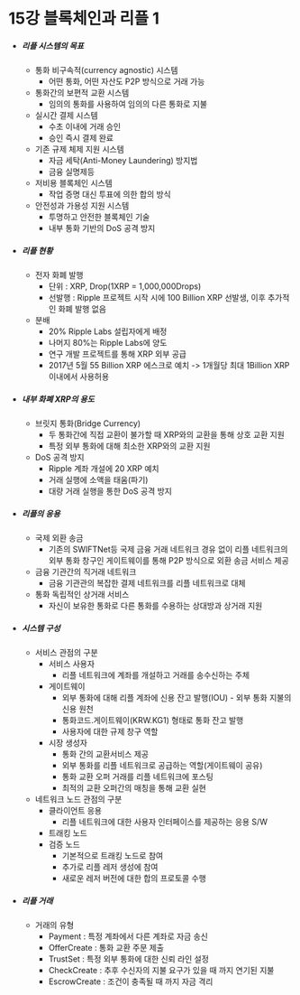 # 15강 블록체인과 리플 1



- ##### 리플 시스템의 목표

  - 통화 비구속적(currency agnostic) 시스템
    - 어떤 통화, 어떤 자산도 P2P 방식으로 거래 가능
  - 통화간의 보편적 교환 시스템
    - 임의의 통화를 사용하여 임의의 다른 통화로 지불
  - 실시간 결제 시스템
    - 수초 이내에 거래 승인
    - 승인 즉시 결제 완료
  - 기존 규제 체제 지원 시스템
    - 자금 세탁(Anti-Money Laundering) 방지법
    - 금융 실명제등
  - 저비용 블록체인 시스템
    - 작업 증명 대신 투표에 의한 합의 방식
  - 안전성과 가용성 지원 시스템
    - 투명하고 안전한 블록체인 기술
    - 내부 통화 기반의 DoS 공격 방지

- ##### 리플 현황

  - 전자 화폐 발행
    - 단위 : XRP, Drop(1XRP = 1,000,000Drops)
    - 선발행 : Ripple 프로젝트 시작 시에 100 Billion XRP 선발생, 이후 추가적인 화폐 발행 없음
  - 분배
    - 20% Ripple Labs  설립자에게 배정
    - 나머지 80%는 Ripple Labs에 양도
    - 연구 개발 프로젝트를 통해 XRP 외부 공급
    - 2017년 5월 55 Billion XRP 에스크로 예치 -> 1개월당 최대 1Billion XRP 이내에서 사용허용

- ##### 내부 화폐 XRP의 용도

  - 브릿지 통화(Bridge Currency)
    - 두 통화간에 직접 교환이 불가할 때 XRP와의 교환을 통해 상호 교환 지원
    - 특정 외부 통화에 대해 최소한 XRP와의 교환 지원
  - DoS 공격 방지
    - Ripple 계좌 개설에 20 XRP 예치
    - 거래 실행에 소액을 태움(파기)
    - 대량 거래 실행을 통한 DoS 공격 방지

- ##### 리플의 응용

  - 국제 외환 송금
    - 기존의 SWIFTNet등 국제 금융 거래 네트워크 경유 없이 리플 네트워크의 외부 통화 창구인 게이트웨이를 통해 P2P 방식으로 외환 송금 서비스 제공
  - 금융 기관간의 직거래 네트워크
    - 금융 기관관의 복잡한 결제 네트워크를 리플 네트워크로 대체
  - 통화 독립적인 상거래 서비스
    - 자신이 보유한 통화로 다른 통화를 수용하는 상대방과 상거래 지원

- ##### 시스템 구성

  - 서비스 관점의 구분
    - 서비스 사용자
      - 리플 네트워크에 계좌를 개설하고 거래를 송수신하는 주체
    - 게이트웨이
      - 외부 통화에 대해 리플 계좌에 신용 잔고 발행(IOU) - 외부 통화 지불의 신용 원천
      - 통화코드.게이트웨이(KRW.KG1) 형태로 통화 잔고 발행
      - 사용자에 대한 규제 창구 역할
    - 시장 생성자
      - 통화 간의 교환서비스 제공
      - 외부 통화를 리플 네트워크로 공급하는 역할(게이트웨이 공유)
      - 통화 교환 오퍼 거래를 리플 네트워크에 포스팅
      - 최적의 교환 오퍼간의 매칭을 통해 교환 실현
  - 네트워크 노드 관점의 구분
    - 클라이언트 응용
      - 리플 네트워크에 대한 사용자 인터페이스를 제공하는 응용 S/W
    - 트래킹 노드
    - 검증 노드
      - 기본적으로 트래킹 노드로 참여
      - 추가로 리플 레저 생성에 참여
      - 새로운 레저 버전에 대한 합의 프로토콜 수행

- ##### 리플 거래

  - 거래의 유형
    - Payment : 특정 계좌에서 다른 계좌로 자금 송신
    - OfferCreate : 통화 교환 주문 제출
    - TrustSet : 특정 외부 통화에 대한 신뢰 라인 설정
    - CheckCreate : 추후 수신자의 지불 요구가 있을 때 까지 연기된 지불
    - EscrowCreate  : 조건이 충족될 때 까지 자금 격리
